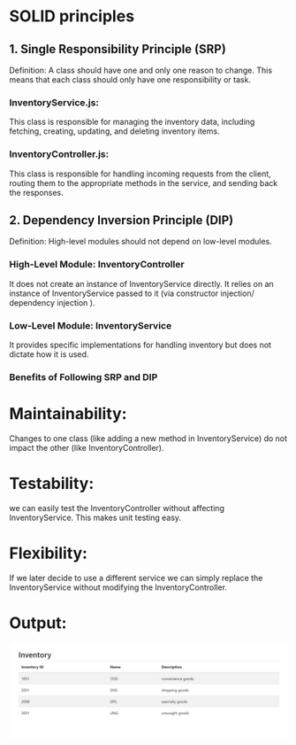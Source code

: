 # SOLID principles
## 1. Single Responsibility Principle (SRP)
   Definition: A class should have one and only one reason to change. This means that each class should only have one responsibility or task.


### InventoryService.js: 
This class is responsible for managing the inventory data, including fetching, creating, updating, and deleting inventory items.
### InventoryController.js: 
This class is responsible for handling incoming requests from the client, routing them to the appropriate methods in the service, and sending back the responses.

## 2. Dependency Inversion Principle (DIP)
   Definition: High-level modules should not depend on low-level modules.
### High-Level Module: InventoryController
It does not create an instance of InventoryService directly. It relies on an instance of InventoryService passed to it (via constructor injection/ dependency injection ).
### Low-Level Module: InventoryService
It provides specific implementations for handling inventory but does not dictate how it is used.
### Benefits of Following SRP and DIP
# Maintainability:

Changes to one class (like adding a new method in InventoryService) do not impact the other (like InventoryController).

# Testability:

we can easily test the InventoryController without affecting InventoryService. This makes unit testing easy.

# Flexibility:

If we later decide to use a different service we can simply replace the InventoryService without modifying the InventoryController.
# Output:
![Inventory Table](./img.jpg)

